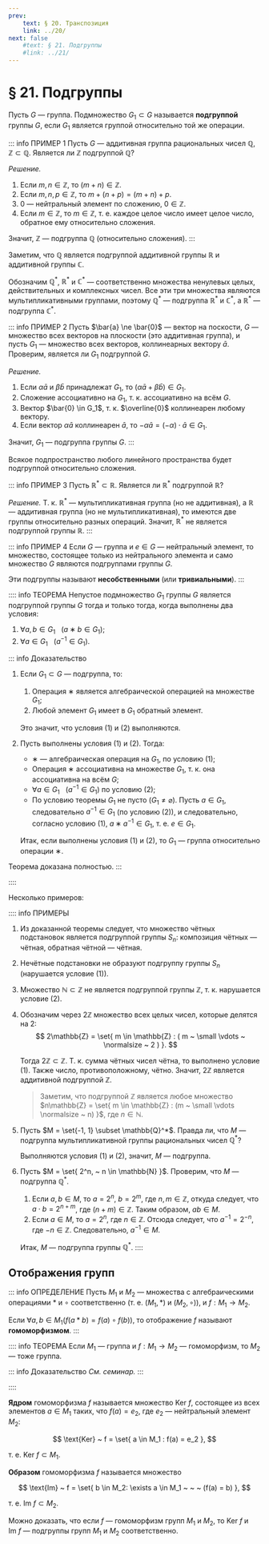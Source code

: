 ```yaml
---
prev:
    text: § 20. Транспозиция
    link: ../20/
next: false
    #text: § 21. Подгруппы
    #link: ../21/
---
```


# § 21. Подгруппы

Пусть $G$ — группа. Подмножество $G_1 \subset G$ называется **подгруппой** группы $G$, если $G_1$ является группой относительно той же операции.

::: info ПРИМЕР 1
Пусть $G$ — аддитивная группа рациональных чисел $\mathbb{Q}$, $\mathbb{Z} \subset \mathbb{Q}$. Является ли $\mathbb{Z}$ подгруппой $\mathbb{Q}$?

*Решение.*
1. Если $m,n \in \mathbb{Z}$, то $(m+n) \in \mathbb{Z}$.
2. Если $m,n,p \in \mathbb{Z}$, то $m + (n + p) = (m + n) + p$.
3. $0$ — нейтральный элемент по сложению, $0 \in \mathbb{Z}$.
4. Если $m \in \mathbb{Z}$, то $m \in \mathbb{Z}$, т. е. каждое целое число имеет целое число, обратное ему относительно сложения.

Значит, $\mathbb{Z}$ — подгруппа $\mathbb{Q}$ (относительно сложения).
:::

Заметим, что $\mathbb{Q}$ является подгруппой аддитивной группы $\mathbb{R}$ и аддитивной группы $\mathbb{C}$.

Обозначим $\mathbb{Q}^*$, $\mathbb{R}^*$ и $\mathbb{C}^*$ — соответственно множества ненулевых целых, действительных и комплексных чисел. Все эти три множества являются мультипликативными группами, поэтому $\mathbb{Q}^*$ — подгруппа $\mathbb{R}^*$ и $\mathbb{C}^*$, а $\mathbb{R}^*$ — подгруппа $\mathbb{C}^*$.

::: info ПРИМЕР 2
Пусть $\bar{a} \ne \bar{0}$ — вектор на поскости, $G$ — множество всех векторов на плоскости (это аддитивная группа), и пусть $G_1$ — множество всех векторов, коллинеарных вектору $\bar{a}$. Проверим, является ли $G_1$ подгруппой $G$.

*Решение.*
1. Если $\alpha\bar{a}$ и $\beta\bar{b}$ принадлежат $G_1$, то $\left(\alpha\bar{a} + \beta\bar{b}\right) \in G_1$.
2. Сложение ассоциативно на $G_1$, т. к. ассоциативно на всём $G$.
3. Вектор $\bar{0} \in G_1$, т. к. $\overline{0}$ коллинеарен любому вектору.
4. Если вектор $\alpha\bar{a}$ коллинеарен $\bar{a}$, то $-\alpha\bar{a} = (-\alpha) \cdot \bar{a} \in G_1$.

Значит, $G_1$ — подгруппа группы $G$.
:::

Всякое подпространство любого линейного пространства будет подгруппой относительно сложения.

::: info ПРИМЕР 3
Пусть $\mathbb{R}^* \subset \mathbb{R}$. Является ли $\mathbb{R}^*$ подгруппой $\mathbb{R}$?

*Решение.* Т. к. $\mathbb{R}^*$ — мультипликативная группа (но не аддитивная), а $\mathbb{R}$ — аддитивная группа (но не мультипликативная), то имеются две группы относительно разных операций. Значит, $\mathbb{R}^*$ не является подгруппой группы $\mathbb{R}$.
:::

::: info ПРИМЕР 4
Если $G$ — группа и $e \in G$ — нейтральный элемент, то множество, состоящее только из нейтрального элемента и само множество $G$ являются подгруппами группы $G$.

Эти подгруппы называют **несобственными** (или **тривиальными**).
:::


:::: info ТЕОРЕМА
Непустое подмножество $G_1$ группы $G$ является подгруппой группы $G$ тогда и только тогда, когда выполнены два условия:
1. $\forall a,b \in G_1 ~ ~ ~ (a ∗ b \in G_1)$;
2. $\forall a \in G_1 ~ ~ ~ (a^{-1} \in G_1)$.

::: info Доказательство
1. Если $G_1 \subset G$ — подгруппа, то:
   1. Операция $∗$ является алгебраической операцией на множестве $G_1$;
   2. Любой элемент $G_1$ имеет в $G_1$ обратный элемент.

   Это значит, что условия (1) и (2) выполняются.

2. Пусть выполнены условия (1) и (2). Тогда:
   * $∗$ — алгебраическая операция на $G_1$, по условию (1);
   * Операция $∗$ ассоциативна на множестве $G_1$, т. к. она ассоциативна на всём $G$;
   * $\forall a \in G_1 ~ ~ ~ (a^{-1} \in G_1)$ по условию (2);
   * По условию теоремы $G_1$ не пусто ($G_1 \ne \varnothing$). Пусть $a \in G_1$, следовательно $a^{-1} \in G_1$ (по условию (2)), и следовательно, согласно условию (1), $a ∗ a^{-1} \in G_1$, т. е. $e \in G_1$.

   Итак, если выполнены условия (1) и (2), то $G_1$ — группа относительно операции $∗$.

Теорема доказана полностью.
:::

::::

Несколько примеров:

:::: info ПРИМЕРЫ

1. Из доказанной теоремы следует, что множество чётных подстановок является подгруппой группы $S_n$: композиция чётных — чётная, обратная чётной — чётная.

2. Нечётные подстановки не образуют подгруппу группы $S_n$ (нарушается условие (1)).

3. Множество $\mathbb{N} \subset \mathbb{Z}$ не является подгруппой группы $\mathbb{Z}$, т. к. нарушается условие (2).

4. Обозначим через $2\mathbb{Z}$ множество всех целых чисел, которые делятся на 2:
   $$
   2\mathbb{Z} = \set{ m \in \mathbb{Z} : ( m ~ \small \vdots ~ \normalsize ~ 2 ) }.
   $$
   
   Тогда $2\mathbb{Z} \subset \mathbb{Z}$. Т. к. сумма чётных чисел чётна, то выполнено условие (1). Также число, противоположному, чётно. Значит, $2\mathbb{Z}$ является аддитивной подгруппой $\mathbb{Z}$.

   > Заметим, что подгруппой $\mathbb{Z}$ является любое множество $n\mathbb{Z} = \set{ m \in \mathbb{Z} : (m ~ \small \vdots \normalsize ~ n) }$, где $n \in \mathbb{N}$.

5. Пусть $M = \set{-1, 1} \subset \mathbb{Q}^*$. Правда ли, что $M$ — подгруппа мультипликативной группы рациональных чисел $\mathbb{Q}^*$?

   Выполняются условия (1) и (2), значит, $M$ — подгруппа.

6. Пусть $M = \set{ 2^n, ~ n \in \mathbb{N} }$. Проверим, что $M$ — подгруппа $\mathbb{Q}^*$.

   1. Если $a, b \in M$, то $a = 2^n$, $b = 2^m$, где $n,m \in \mathbb{Z}$, откуда следует, что $a\cdot b = 2^{n+m}$, где $(n + m) \in \mathbb{Z}$. Таким образом, $ab \in M$.
   2. Если $a \in M$, то $a = 2^n$, где $n \in \mathbb{Z}$. Отсюда следует, что $a^{-1} = 2^{-n}$, где $-n \in \mathbb{Z}$. Следовательно, $a^{-1} \in M$.

   Итак, $M$ — подгруппа группы $\mathbb{Q}^*$.
::::

## Отображения групп

::: info ОПРЕДЕЛЕНИЕ
Пусть $M_1$ и $M_2$ — множества с алгебраическими операциями $*$ и $\circ$ соответственно (т. е. $(M_1, *)$ и $(M_2, \circ)$), и $f: M_1 \to M_2$.

Если $\forall a,b \in M_1 \left( f(a * b) = f(a) \circ f(b) \right)$, то отображение $f$ называют **гомоморфизмом**.
:::

:::: info ТЕОРЕМА
Если $M_1$ — группа и $f: M_1 \to M_2$ — гомоморфизм, то $M_2$ — тоже группа.

::: info Доказательство
*См. семинар.*
:::

::::

**Ядром** гомоморфизма $f$ называется множество $\text{Ker} ~ f$, состоящее из всех элементов $a \in M_1$ таких, что $f(a) = e_2$, где $e_2$ — нейтральный элемент $M_2$:

$$
\text{Ker} ~ f = \set{ a \in M_1 : f(a) = e_2 },
$$

т. е. $\text{Ker} ~ f \subset M_1$.

**Образом** гомоморфизма $f$ называется множество

$$
\text{Im} ~ f = \set{ b \in M_2: \exists a \in M_1 ~ ~ ~ (f(a) = b) },
$$

т. е. $\text{Im} ~ f \subset M_2$.

Можно доказать, что если $f$ — гомоморфизм групп $M_1$ и $M_2$, то $\text{Ker} ~ f$ и $\text{Im} ~ f$ — подгруппы групп $M_1$ и $M_2$ соответственно.